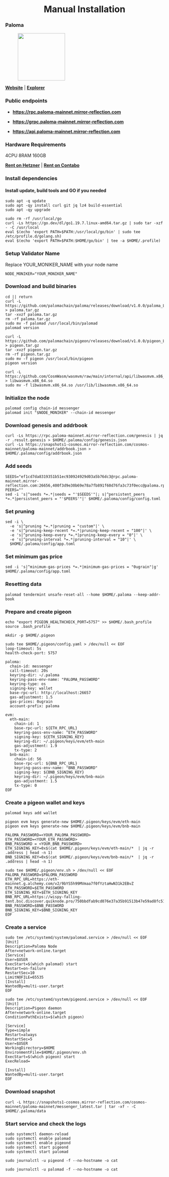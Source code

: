 <div align="center">
  <h1> Manual Installation </h1>
</div>

### Paloma

<figure><img src="https://raw.githubusercontent.com/MirrorReflectionTeam/cosmos_testnet_manuals/main/project_files/paloma.jpg" width="150" alt=""><figcaption></figcaption></figure>

**[Website](https://www.palomachain.com/)** | **[Explorer](https://paloma.explorers.guru/)**

### Public endpoints

- **https://rpc.paloma-mainnet.mirror-reflection.com**

- **https://grpc.paloma-mainnet.mirror-reflection.com**

- **https://api.paloma-mainnet.mirror-reflection.com**

### Hardware Requirements

4CPU 8RAM 160GB

**[Rent on Hetzner](https://hetzner.cloud/?ref=AwVksaI2T3Nz)** | **[Rent on Contabo](https://contabo.com/en)**

### Install dependencies

#### Install update, build tools and GO if you needed

```
sudo apt -q update
sudo apt -qy install curl git jq lz4 build-essential
sudo apt -qy upgrade
```

```
sudo rm -rf /usr/local/go
curl -Ls https://go.dev/dl/go1.19.7.linux-amd64.tar.gz | sudo tar -xzf - -C /usr/local
eval $(echo 'export PATH=$PATH:/usr/local/go/bin' | sudo tee /etc/profile.d/golang.sh)
eval $(echo 'export PATH=$PATH:$HOME/go/bin' | tee -a $HOME/.profile)
```

### Setup Validator Name

Replace YOUR_MONIKER_NAME with your node name

```
NODE_MONIKER="YOUR_MONIKER_NAME"
```

### Download and build binaries

```
cd || return
curl -L https://github.com/palomachain/paloma/releases/download/v1.0.0/paloma_Linux_x86_64.tar.gz > paloma.tar.gz
tar -xvzf paloma.tar.gz
rm -rf paloma.tar.gz
sudo mv -f palomad /usr/local/bin/palomad
palomad version
```

```
curl -L https://github.com/palomachain/pigeon/releases/download/v1.0.0/pigeon_Linux_x86_64.tar.gz > pigeon.tar.gz
tar -xvzf pigeon.tar.gz
rm -rf pigeon.tar.gz
sudo mv -f pigeon /usr/local/bin/pigeon
pigeon version 
```

```
curl -L https://github.com/CosmWasm/wasmvm/raw/main/internal/api/libwasmvm.x86_64.so > libwasmvm.x86_64.so
sudo mv -f libwasmvm.x86_64.so /usr/lib/libwasmvm.x86_64.so
```

### Initialize the node

```
palomad config chain-id messenger
palomad init "$NODE_MONIKER" --chain-id messenger
```

### Download genesis and addrbook

```
curl -Ls https://rpc.paloma-mainnet.mirror-reflection.com/genesis | jq -r .result.genesis > $HOME/.paloma/config/genesis.json
curl -Ls https://snapshots1-cosmos.mirror-reflection.com/cosmos-mainnet/paloma-mainnet/addrbook.json > $HOME/.paloma/config/addrbook.json
```

### Add seeds

```
SEEDS="ef1cd7da8319351b51ec930924929d03a5b76dc3@rpc.paloma-mainnet.mirror-reflection.com:26656,400f3d9e30b69e78a7fb891f60d76fa3c73f0ecc@paloma.rpc.kjnodes.com:10659"
PEERS=""
sed -i 's|^seeds *=.*|seeds = "'$SEEDS'"|; s|^persistent_peers *=.*|persistent_peers = "'$PEERS'"|' $HOME/.paloma/config/config.toml
```

### Set pruning

```
sed -i \
  -e 's|^pruning *=.*|pruning = "custom"|' \
  -e 's|^pruning-keep-recent *=.*|pruning-keep-recent = "100"|' \
  -e 's|^pruning-keep-every *=.*|pruning-keep-every = "0"|' \
  -e 's|^pruning-interval *=.*|pruning-interval = "10"|' \
  $HOME/.paloma/config/app.toml
```

### Set minimum gas price

```
sed -i 's|^minimum-gas-prices *=.*|minimum-gas-prices = "0ugrain"|g' $HOME/.paloma/config/app.toml
```

### Resetting data

```
palomad tendermint unsafe-reset-all --home $HOME/.paloma --keep-addr-book
```

### Prepare and create pigeon

```
echo "export PIGEON_HEALTHCHECK_PORT=5757" >> $HOME/.bash_profile
source .bash_profile
```

```
mkdir -p $HOME/.pigeon
```

```
sudo tee $HOME/.pigeon/config.yaml > /dev/null << EOF
loop-timeout: 5s
health-check-port: 5757

paloma:
  chain-id: messenger
  call-timeout: 20s
  keyring-dir: ~/.paloma
  keyring-pass-env-name: "PALOMA_PASSWORD"
  keyring-type: os
  signing-key: wallet
  base-rpc-url: http://localhost:26657
  gas-adjustment: 1.5
  gas-prices: 0ugrain
  account-prefix: paloma

evm:
  eth-main:
    chain-id: 1
    base-rpc-url: ${ETH_RPC_URL}
    keyring-pass-env-name: "ETH_PASSWORD"
    signing-key: ${ETH_SIGNING_KEY}
    keyring-dir: ~/.pigeon/keys/evm/eth-main
    gas-adjustment: 1.9
    tx-type: 2
  bnb-main:
    chain-id: 56
    base-rpc-url: ${BNB_RPC_URL}
    keyring-pass-env-name: "BNB_PASSWORD"
    signing-key: ${BNB_SIGNING_KEY}
    keyring-dir: ~/.pigeon/keys/evm/bnb-main
    gas-adjustment: 1.5
    tx-type: 0
EOF
```

### Create a pigeon wallet and keys

```
palomad keys add wallet
```

```
pigeon evm keys generate-new $HOME/.pigeon/keys/evm/eth-main
pigeon evm keys generate-new $HOME/.pigeon/keys/evm/bnb-main
```

```
PALOMA_PASSWORD=<YOUR_PALOMA_PASSWORD>
ETH_PASSWORD=<YOUR_ETH_PASSWORD>
BNB_PASSWORD = <YOUR_BNB_PASSWORD>
ETH_SIGNING_KEY=0x$(cat $HOME/.pigeon/keys/evm/eth-main/*  | jq -r .address | head -n 1)
BNB_SIGNING_KEY=0x$(cat $HOME/.pigeon/keys/evm/bnb-main/*  | jq -r .address | head -n 1)
```

```
sudo tee $HOME/.pigeon/env.sh > /dev/null << EOF
PALOMA_PASSWORD=$PALOMA_PASSWORD
ETH_RPC_URL=https://eth-mainnet.g.alchemy.com/v2/9bYS5h99MVmaa7f0fYztaHwN31k2EBvZ
ETH_PASSWORD=$ETH_PASSWORD
ETH_SIGNING_KEY=$ETH_SIGNING_KEY
BNB_RPC_URL=https://wispy-falling-tent.bsc.discover.quiknode.pro/750bbdfab9cd076e37a35b91513b47e59ad8fc51
BNB_PASSWORD=$BNB_PASSWORD
BNB_SIGNING_KEY=$BNB_SIGNING_KEY
EOF
```

### Create a service

```
sudo tee /etc/systemd/system/palomad.service > /dev/null << EOF
[Unit]
Description=Paloma Node
After=network-online.target
[Service]
User=$USER
ExecStart=$(which palomad) start
Restart=on-failure
RestartSec=10
LimitNOFILE=65535
[Install]
WantedBy=multi-user.target
EOF
```

```
sudo tee /etc/systemd/system/pigeond.service > /dev/null << EOF
[Unit]
Description=Pigeon daemon
After=network-online.target
ConditionPathExists=$(which pigeon)

[Service]
Type=simple
Restart=always
RestartSec=5
User=$USER
WorkingDirectory=$HOME
EnvironmentFile=$HOME/.pigeon/env.sh
ExecStart=$(which pigeon) start
ExecReload=

[Install]
WantedBy=multi-user.target
EOF
```

### Download snapshot

```
curl -L https://snapshots1-cosmos.mirror-reflection.com/cosmos-mainnet/paloma-mainnet/messenger_latest.tar | tar -xf - -C $HOME/.paloma/data
```

### Start service and check the logs

```
sudo systemctl daemon-reload
sudo systemctl enable palomad
sudo systemctl enable pigeond
sudo systemctl start pigeond
sudo systemctl start palomad
```

```
sudo journalctl -u pigeond -f --no-hostname -o cat
```

```
sudo journalctl -u palomad -f --no-hostname -o cat
```
